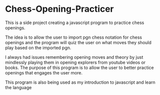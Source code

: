 # Chess-Opening-Practicer
This is a side project creating a javascript program to practice chess openings.

The idea is to allow the user to import pgn chess notation for chess openings and the program will quiz the user on what moves
they should play based on the imported pgn.  

I always had issues remembering opening moves and theory by just mindlessly playing them in opening explorers from youtube videos 
or books.  The purpose of this program is to allow the user to better practice openings that engages the user more.

This program is also being used as my introduction to javascript and learn the language
